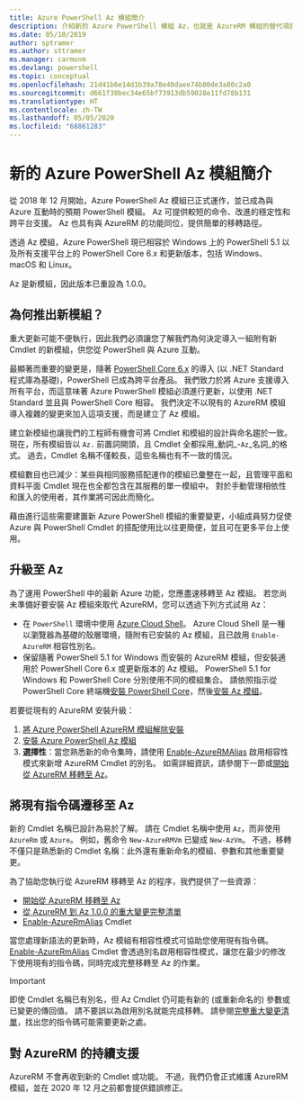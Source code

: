 ```yaml
---
title: Azure PowerShell Az 模組簡介
description: 介紹新的 Azure PowerShell 模組 Az，也就是 AzureRM 模組的替代項目。
ms.date: 05/10/2019
author: sptramer
ms.author: sttramer
ms.manager: carmonm
ms.devlang: powershell
ms.topic: conceptual
ms.openlocfilehash: 21d41b6e14d1b39a78e40daee74b80de3a80c2a0
ms.sourcegitcommit: d661f38bec34e65bf73913db59028e11fd78b131
ms.translationtype: HT
ms.contentlocale: zh-TW
ms.lasthandoff: 05/05/2020
ms.locfileid: "68861283"
---
```

# <a name="introducing-the-new-azure-powershell-az-module"></a>新的 Azure PowerShell Az 模組簡介

從 2018 年 12 月開始，Azure PowerShell Az 模組已正式運作，並已成為與 Azure 互動時的預期 PowerShell 模組。 Az 可提供較短的命令、改進的穩定性和跨平台支援。 Az 也具有與 AzureRM 的功能同位，提供簡單的移轉路徑。

透過 Az 模組，Azure PowerShell 現已相容於 Windows 上的 PowerShell 5.1 以及所有支援平台上的 PowerShell Core 6.x 和更新版本，包括 Windows、macOS 和 Linux。

Az 是新模組，因此版本已重設為 1.0.0。

## <a name="why-a-new-module"></a>為何推出新模組？

重大更新可能不便執行，因此我們必須讓您了解我們為何決定導入一組附有新 Cmdlet 的新模組，供您從 PowerShell 與 Azure 互動。

最顯著而重要的變更是，隨著 [PowerShell Core 6.x](/powershell/scripting/overview) 的導入 (以 .NET Standard 程式庫為基礎)，PowerShell 已成為跨平台產品。
我們致力於將 Azure 支援導入所有平台，而這意味著 Azure PowerShell 模組必須進行更新，以使用 .NET Standard 並且與 PowerShell Core 相容。 我們決定不以現有的 AzureRM 模組導入複雜的變更來加入這項支援，而是建立了 Az 模組。

建立新模組也讓我們的工程師有機會可將 Cmdlet 和模組的設計與命名趨於一致。 現在，所有模組皆以 `Az.` 前置詞開頭，且 Cmdlet 全都採用_動詞_-`Az`_名詞_的格式。 過去，Cmdlet 名稱不僅較長，這些名稱也有不一致的情況。

模組數目也已減少：某些與相同服務搭配運作的模組已彙整在一起，且管理平面和資料平面 Cmdlet 現在也全都包含在其服務的單一模組中。 對於手動管理相依性和匯入的使用者，其作業將可因此而簡化。

藉由進行這些需要建置新 Azure PowerShell 模組的重要變更，小組成員努力促使 Azure 與 PowerShell Cmdlet 的搭配使用比以往更簡便，並且可在更多平台上使用。

## <a name="upgrade-to-az"></a>升級至 Az

為了運用 PowerShell 中的最新 Azure 功能，您應盡速移轉至 Az 模組。 若您尚未準備好要安裝 Az 模組來取代 AzureRM，您可以透過下列方式試用 Az：

* 在 `PowerShell` 環境中使用 [Azure Cloud Shell](https://docs.microsoft.com/azure/cloud-shell/overview)。
  Azure Cloud Shell 是一種以瀏覽器為基礎的殼層環境，隨附有已安裝的 Az 模組，且已啟用 `Enable-AzureRM` 相容性別名。
* 保留隨著 PowerShell 5.1 for Windows 而安裝的 AzureRM 模組，但安裝適用於 PowerShell Core 6.x 或更新版本的 Az 模組。 PowerShell 5.1 for Windows 和 PowerShell Core 分別使用不同的模組集合。 請依照指示從 PowerShell Core 終端機[安裝 PowerShell Core](/powershell/scripting/install/installing-powershell-core-on-windows)，然後[安裝 Az 模組](install-az-ps.md)。

若要從現有的 AzureRM 安裝升級：

1. [將 Azure PowerShell AzureRM 模組解除安裝](/powershell/azure/uninstall-az-ps#uninstall-the-azurerm-module)
2. [安裝 Azure PowerShell Az 模組](install-az-ps.md)
3. __選擇性__：當您熟悉新的命令集時，請使用 [Enable-AzureRMAlias](/powershell/module/az.accounts/enable-azurermalias) 啟用相容性模式來新增 AzureRM Cmdlet 的別名。 如需詳細資訊，請參閱下一節或[開始從 AzureRM 移轉至 Az](migrate-from-azurerm-to-az.md)。

## <a name="migrate-existing-scripts-to-az"></a>將現有指令碼遷移至 Az

新的 Cmdlet 名稱已設計為易於了解。 請在 Cmdlet 名稱中使用 `Az`，而非使用 `AzureRm` 或 `Azure`。 例如，舊命令 `New-AzureRMVm` 已變成 `New-AzVm`。
不過，移轉不僅只是熟悉新的 Cmdlet 名稱：此外還有重新命名的模組、參數和其他重要變更。

為了協助您執行從 AzureRM 移轉至 Az 的程序，我們提供了一些資源：

* [開始從 AzureRM 移轉至 Az](migrate-from-azurerm-to-az.md)
* [從 AzureRM 到 Az 1.0.0 的重大變更完整清單](migrate-az-1.0.0.md)
* [Enable-AzureRmAlias](/powershell/module/az.accounts/enable-azurermalias) Cmdlet

當您處理新語法的更新時，Az 模組有相容性模式可協助您使用現有指令碼。 [Enable-AzureRmAlias](/powershell/module/az.accounts/enable-azurermalias) Cmdlet 會透過別名啟用相容性模式，讓您在最少的修改下使用現有的指令碼，同時完成完整移轉至 Az 的作業。

> [!IMPORTANT]
> 即使 Cmdlet 名稱已有別名，但 Az Cmdlet 仍可能有新的 (或重新命名的) 參數或已變更的傳回值。 請不要誤以為啟用別名就能完成移轉。 請參閱[完整重大變更清單](migrate-az-1.0.0.md)，找出您的指令碼可能需要更新之處。

## <a name="continued-support-for-azurerm"></a>對 AzureRM 的持續支援

AzureRM 不會再收到新的 Cmdlet 或功能。 不過，我們仍會正式維護 AzureRM 模組，並在 2020 年 12 月之前都會提供錯誤修正。